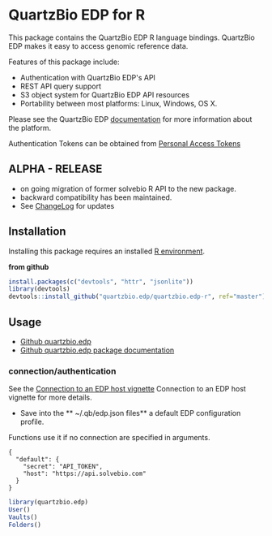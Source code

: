 QuartzBio EDP for R
=========================

This package contains the QuartzBio EDP R language bindings. QuartzBio EDP makes it easy
to access genomic reference data.


Features of this package include:

* Authentication with QuartzBio EDP's API
* REST API query support
* S3 object system for QuartzBio EDP API resources
* Portability between most platforms: Linux, Windows, OS X.

Please see the QuartzBio EDP [documentation](https://docs.solvebio.com) for more
information about the platform. 

Authentication Tokens can be obtained from [Personal Access Tokens](https://docs.solvebio.com/#authentication)

## ALPHA - RELEASE

* on going migration of former solvebio R API to the new package.  
* backward compatibility has been maintained.  
* See [ChangeLog](../docs/news/index.html) for updates

## Installation

Installing this package requires an installed [R environment](https://www.r-project.org).  



**from github**



```R
install.packages(c("devtools", "httr", "jsonlite"))
library(devtools)
devtools::install_github("quartzbio.edp/quartzbio.edp-r", ref="master")
```



## Usage

* [Github quartzbio.edp](https://github.com/quartzbio/quartzbio.edp)
* [Github quartzbio.edp package documentation](https://quartzbio.github.io/quartzbio.edp)


### connection/authentication

See the [Connection to an EDP host vignette](https://quartzbio.github.io/quartzbio.edp/articles/connection.html)  Connection to an EDP host vignette for more details.

* Save into the ** ~/.qb/edp.json files** a default EDP configuration profile.  

Functions use it if no connection are specified in arguments.


```
{
  "default": {
    "secret": "API_TOKEN",
    "host": "https://api.solvebio.com"
  }
}
```

```R
library(quartzbio.edp)
User()
Vaults()
Folders()
```


